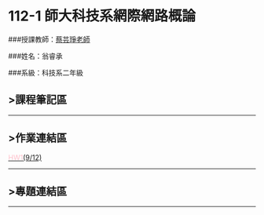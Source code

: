 # 112-1 師大科技系網際網路概論

###授課教師：[蔡芸琤老師](https://github.com/pecu)

###姓名：翁睿承

###系級：科技系二年級

## >課程筆記區
***
## >作業連結區
<a href="https://slxsh57.github.io/Web/"><font color="PINK">HW1</font>(9/12)</a>

***
## >專題連結區
***
